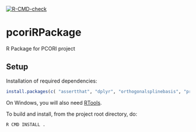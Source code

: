 
[![R-CMD-check](https://github.com/UofUEpi/pcoriRpackage/actions/workflows/r.yml/badge.svg)](https://github.com/UofUEpi/pcoriRpackage/actions/workflows/r.yml)

# pcoriRPackage

R Package for PCORI project



## Setup

Installation of required dependencies:
```R
install.packages(c( "assertthat", "dplyr", "orthogonalsplinebasis", "pracma", "purrr", "Rcpp", "rlang", "roxygen2", "tibble", "tidyr" ))
```
On Windows, you will also need [RTools](https://cran.r-project.org/bin/windows/Rtools/).

To build and install, from the project root directory, do:
```sh
R CMD INSTALL .
```
